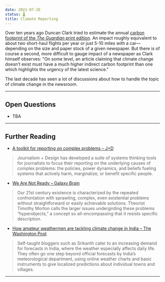 ```yaml
---
date: 2021-07-26
status: 🌡
title: Climate Reporting
---
```


Over ten years ago Duncan Clark tried to estimate the annual [carbon footprint of the *The Guardian* print edition](https://www.theguardian.com/environment/green-living-blog/2010/nov/04/carbon-footprint-newspaper). An impact roughly equivalent to about two short-haul flights per year or just 5-10 miles with a car—depending on the size and paper stock of a given newspaper. 
But there is of course a second, more difficult to gauge impact of a newspaper as Clark himself observes: "On some level, an article claiming that climate change doesn't exist must have a much higher indirect carbon footprint than one which highlights the urgency of the latest science."

The last decade has seen a lot of discussions about how to handle the topic of climate change in the newsroom.



----

## Open Questions

- TBA

----

## Further Reading

- [A toolkit for reporting on complex problems – J+D](https://www.systems.journalismdesign.com/modules)
> Journalism + Design has developed a suite of systems thinking tools for journalists to focus their reporting on the underlying causes of complex problems: the policies, power dynamics, and beliefs fueling systems that actively harm, marginalize, or benefit specific people.

- [We Are Not Ready – Galaxy Brain](https://warzel.substack.com/p/we-are-not-ready) 
> Our 21st century existence is characterized by the repeated confrontation with sprawling, complex, even existential problems without straightforward or easily achievable solutions. Theorist Timothy Morton calls the larger issues undergirding these problems “hyperobjects,” a concept so all-encompassing that it resists specific description.

- [How amateur weathermen are tackling climate change in India – The Washington Post](https://www.washingtonpost.com/world/asia_pacific/how-amateur-weathermen-are-tackling-climate-change-in-india/2017/12/20/97caaa76-e4d1-11e7-927a-e72eac1e73b6_story.html)
> Self-taught bloggers such as Srikanth cater to an increasing demand for forecasts in India, where the weather especially affects daily life. They often go one step beyond official forecasts by India’s meteorological department, using online weather charts and basic instruments to give localized predictions about individual towns and villages.

----